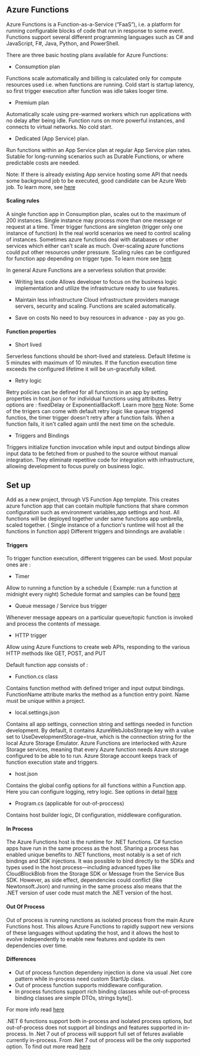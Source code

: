 ## Azure Functions

Azure Functions is a Function-as-a-Service (“FaaS”), i.e. a platform for running configurable blocks of code that run in response to some event.
Functions support several different programming languages such as C# and JavaScript, F#, Java, Python, and PowerShell.

There are three basic hosting plans available for Azure Functions: 
* Consumption plan

Functions scale automatically and billing is calculated only for compute resources used i.e. when functions are running. Cold start is startup latency, so first trigger execution after function was idle takes looger time. 

* Premium plan

Automatically scale using pre-warmed workers which run applications with no delay after being idle. Function runs on more powerful instances, and connects to virtual networks.
No cold start.

* Dedicated (App Service) plan.

Run functions within an App Service plan at regular App Service plan rates.
Sutable for long-running scenarios such as Durable Functions, or where predictable costs are needed. 

Note: If there is already existing App service hosting some API that needs some background job to be executed, good candidate can be Azure Web job.
To learn more, see [here](https://docs.microsoft.com/en-us/azure/app-service/webjobs-create)

#### Scaling rules 
 A single function app in Consumption plan, scales out to the maximum of 200 instances.
 Single instance may process more than one message or request at a time.
 Timer trigger functions are singleton (trigger only one instance of function)
 In the real world scenarios we need to control scaling of instances. Sometimes azure functions deal with databases or other services which either can't scale as much. Over-scaling azure functions could put other resources under pressure. Scaling rules can be configured for function app depending on trigger type. To learn more see [here](https://docs.microsoft.com/en-us/azure/azure-functions/functions-concurrency)
 

In general Azure Functions are a serverless solution that provide:
* Writing less code 
Allows developer to focus on the business logic implementation and utilize the infrastructure ready to use features. 

* Maintain less infrastructure 
Cloud infrastructure providers manage servers, security and scaling. Functions are scaled automatically.

* Save on costs 
No need to buy resources in advance - pay as you go.

#### Function properties
* Short lived 

Serverless functions should be short-lived and stateless. Default lifetime is 5 minutes with maximum of 10 minutes. If the function execution time exceeds the configured lifetime it will be un-gracefully killed.

* Retry logic 

Retry policies can be defined for all functions in an app by setting properties in host.json or for individual functions using attributes.
Retry options are : fixedDelay or ExponentialBackoff. Learn more [here](https://docs.microsoft.com/en-us/azure/azure-functions/functions-bindings-error-pages?tabs=csharp#retry-policies-preview)
Note: Some of the trrigers can come with default retry logic like queue triggered functios, the timer trigger doesn't retry after a function fails. When a function fails, it isn't called again until the next time on the schedule.
* Triggers and Bindings

Triggers initialize function invocation while input and output bindings allow input data to be fetched from or pushed to the source without manual integration.
They eliminate repetitive code for integration with infrastructure, allowing development to focus purely on business logic.


## Set up 
Add as a new project, through VS Function App template. This creates azure function app that can contain multiple functions that share common configuration such as environment variables,app settings and host.
All functions will be deployed together under same functions app umbrella, scaled together. ( Single instance of a function's runtime will host all the functions in function app)
Different triggers and binndings are avaliable :


#### Triggers
To trigger function execution, different triggeres can be used. Most popular ones are : 
* Timer

Allow to running a function by a schedule ( Example: run a function at midnight every night)
Schedule format and samples can be found [here](https://docs.microsoft.com/en-us/azure/azure-functions/functions-bindings-timer?tabs=csharp#ncrontab-expressions)

* Queue message / Service bus trigger

Whenever message appears on a particular queue/topic function is invoked and process the contents of message. 

* HTTP trigger 

Allow using Azure Functions to create web APIs, responding to the various HTTP methods like GET, POST, and PUT


Default function app consists of :
* Function.cs class 

Contains function method with defined trriger and input output bindings.
FunctionName attribute marks the method as a function entry point. Name must be unique within a project.

* local.settings.json 

Contains all app settings, connection string and settings needed in function development. By default, it contains 
AzureWebJobsStorage key with a value set to UseDevelopmentStorage=true, which is the connection string for the local Azure Storage Emulator. 
Azure Functions are interlocked with Azure Storage services, meaning that every Azure function needs Azure storage configured to be able to to run.
Azure Storage account keeps track of function execution state and triggers.

* host.json 

Contains the global config options for all functions within a Function app. Here you can configure logging, retry logic.
See options in detail [here](https://docs.microsoft.com/en-us/azure/azure-functions/functions-host-json#sample-hostjson-file)

* Program.cs  (applicable for out-of-proccess)

Contains host builder logic, DI configuration, middleware configuration. 


#### In Process

The Azure Functions host is the runtime for .NET functions. C# function apps have run in the same process as the host. Sharing a process has enabled unique benefits to .NET functions, most notably is a set of rich bindings and SDK injections. 
It was possible to bind directly to the SDKs and types used in the host process—including advanced types like CloudBlockBlob from the Storage SDK or Message from the Service Bus SDK.
However, as side effect, dependencies could conflict (like Newtonsoft.Json) and running in the same process also means that the .NET version of user code must match the .NET version of the host.

####  Out Of Process
Out of process is running runctions as isolated process from the main Azure Functions host. 
This allows Azure Functions to rapidly support new versions of these languages without updating the host, and it allows the host to evolve independently to enable new features and update its own dependencies over time.

#### Differences
* Out of process function dependeny injection is done via usual .Net core pattern while in-process need custom StartUp class.
* Out of process function  supports middleware configuration.
* In process functions support rich binding classes while out-of-process binding classes are simple DTOs, strings byte[].

For more info read [here](...)


.NET 6 functions support both in-process and isolated process options, but out-of-process does not support all bindings and features supported in in-process.
In .Net 7 out of process will support full set of fetures avaliable currently in-process. From .Net 7 out of process will be the only supported option.
To find out more read [here](https://techcommunity.microsoft.com/t5/apps-on-azure-blog/net-on-azure-functions-roadmap/ba-p/2197916)
